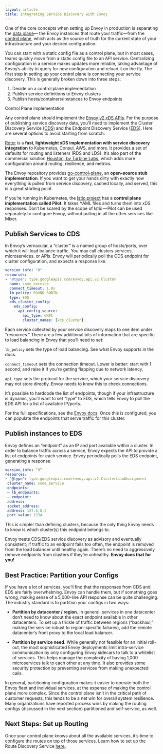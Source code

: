 ```yaml
---
layout: article
title: Integrating Service Discovery with Envoy
---
```


[//]: # ( Copyright 2018 Turbine Labs, Inc.                                   )
[//]: # ( you may not use this file except in compliance with the License.    )
[//]: # ( You may obtain a copy of the License at                             )
[//]: # (                                                                     )
[//]: # (     http://www.apache.org/licenses/LICENSE-2.0                      )
[//]: # (                                                                     )
[//]: # ( Unless required by applicable law or agreed to in writing, software )
[//]: # ( distributed under the License is distributed on an "AS IS" BASIS,   )
[//]: # ( WITHOUT WARRANTIES OR CONDITIONS OF ANY KIND, either express or     )
[//]: # ( implied. See the License for the specific language governing        )
[//]: # ( permissions and limitations under the License.                      )

[//]: # (Integrating Service Discovery with Envoy)

One of the core concepts when setting up Envoy in production is separating the
[data plane](https://blog.envoyproxy.io/service-mesh-data-plane-vs-control-plane-2774e720f7fc)—
the Envoy instances that route your traffic—from the
[control plane](https://blog.envoyproxy.io/service-mesh-data-plane-vs-control-plane-2774e720f7fc),
which acts as the source of truth for the current state of your infrastructure
and your desired configuration.

You can start with a static config file as a control plane, but in most cases,
teams quickly move from a static config file to an API service. Centralizing
configuration in a service makes updates more reliable, taking advantage of
Envoy’s ability to query for new configuration and reload it on the fly. The
first step in setting up your control plane is connecting your service
discovery. This is generally broken down into three steps:

1. Decide on a control plane implementation
2. Publish service definitions to Envoy clusters
3. Publish hosts/containers/instances to Envoy endpoints

Control Plane Implementation

Any control plane should implement the
[Envoy v2 xDS APIs](https://www.envoyproxy.io/docs/envoy/latest/api-v2/api).
For the purpose of publishing service discovery data, you’ll need to implement
the Cluster Discovery Service
[(CDS)](https://www.envoyproxy.io/docs/envoy/latest/configuration/cluster_manager/cds.html)
and the Endpoint Discovery Service
[(EDS)](https://www.envoyproxy.io/docs/envoy/latest/api-v2/api/v2/eds.proto).
Here are several options to avoid starting from scratch:

[Rotor](https://github.com/turbinelabs/rotor) is a **fast, lightweight xDS
implementation with service discovery integration** to Kubernetes, Consul, AWS,
and more. It provides a set of defaults for routing and listeners (RDS and
LDS). It’s also part of the commercial solution
[Houston, by Turbine Labs](https://turbinelabs.io), which adds more
configuration around routing, resilience, and metrics.

The Envoy repository provides
[go-control-plane](https://github.com/envoyproxy/go-control-plane), an
**open-source stub implementation**. If you want to get your hands dirty with
exactly how everything is pulled from service discovery, cached locally, and
served, this is a great starting point.

If you’re running in Kubernetes, the
[Istio project](https://istio.io/docs/concepts/traffic-management/pilot.html)
has a **control plane implementation called Pilot**. It takes YAML files and
turns them into xDS responses. Don’t be scared by the scope of Istio — Pilot
can be used separately to configure Envoy, without pulling in all the other
services like Mixer.

## Publish Services to CDS

In Envoy’s vernacular, a “cluster” is a named group of hosts/ports, over which
it will load balance traffic. You may call clusters services, microservices, or
APIs. Envoy will periodically poll the CDS endpoint for cluster configuration,
and expects a response like:

```yaml
version_info: "0"
resources:
- "@type": type.googleapis.com/envoy.api.v2.Cluster
  name: some_service
  connect_timeout: 1.0s
  lb_policy: ROUND_ROBIN
  type: EDS
  eds_cluster_config:
    eds_config:
      api_config_source:
        api_type: GRPC
        cluster_names: [xds_cluster]
```

Each service collected by your service discovery maps to one item under
“resources.” There are a few additional bits of information that are specific
to load balancing in Envoy that you’ll need to set:

`lb_policy` sets the type of load balancing. See what Envoy supports in the
docs.

`connect_timeout` sets the connection timeout. Lower is better: start with 1
second, and raise it if you’re getting flapping due to network latency.

`api_type` sets the protocol for the service, which your service discovery may
not store directly. Envoy needs to know this to check connections.

It’s possible to hardcode the list of endpoints, though if your infrastructure
is dynamic, you’ll want to set “type” to EDS, which tells Envoy to poll the EDS
API for a list of available IP/ports.

For the full specifications, see the
[Envoy docs](https://www.envoyproxy.io/docs/envoy/latest/api-v1/cluster_manager/cluster.html).
Once this is configured, you can populate the endpoints that serve traffic for
this cluster.

## Publish instances to EDS

Envoy defines an “endpoint” as an IP and port available within a cluster. In
order to balance traffic across a service, Envoy expects the API to provide a
list of endpoints for each service. Envoy periodically polls the EDS endpoint,
generating a response:

```yaml
version_info: “0”
resources:
- “@type”: type.googleapis.com/envoy.api.v2.ClusterLoadAssignment
 cluster_name: some_service
 endpoints:
 — lb_endpoints:
 — endpoint:
 address:
 socket_address:
 address: 127.0.0.2
 port_value: 1234
 ```

This is simpler than defining clusters, because the only thing Envoy needs to
know is which cluster(s) this endpoint belongs to.

Envoy treats CDS/EDS service discovery as advisory and eventually consistent;
if traffic to an endpoint fails too often, the endpoint is removed from the
load balancer until healthy again. There’s no need to aggressively remove
endpoints from clusters if they’re unhealthy. **Envoy does that for you!**

## Best Practice: Partition your Configs

If you have a lot of services, you’ll find that the responses from CDS and EDS
are fairly overwhelming. Envoy can handle them, but if something goes wrong,
making sense of a 5,000-line API response can be quite challenging. The
industry standard is to partition your configs in two ways:

- **Partition by datacenter / region.** In general, services in one datacenter
don’t need to know about the exact endpoint available in other datacenters. To
set up a trickle of traffic between regions (“backhaul,” making the service
robust to region-specific failures), add the remote datacenter’s front proxy to
the local load balancer.

- **Partition by service need.** While generally not feasible for an initial
roll-out, the most sophisticated Envoy deployments limit intra-service
communication by only configuring Envoy sidecars to talk to a whitelist of
services. This helps manage the complexity of having 1,000 microservices talk
to each other at any time. It also provides some security protection by
preventing services from making unexpected calls.

In general, partitioning configuration makes it easier to operate both the
Envoy fleet and individual services, at the expense of making the control plane
more complex. Since the control plane isn’t in the critical path of customer
requests, this tends to be a net win for overall system resilience. Many
organizations have reported process wins by making the routing configs
(discussed in the next section) partitioned and self-service, as well.

## Next Steps: Set up Routing

Once your control plane knows about all the available services, it’s time to
configure the routes on top of those services. Learn how to set up the Route
Discovery Service
[here](https://www.envoyproxy.io/docs/envoy/latest/configuration/http_conn_man/rds.html#config-http-conn-man-rds).
